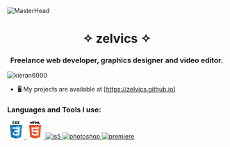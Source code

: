 ![MasterHead](https://media.discordapp.net/attachments/1047836627797557288/1047969377523351644/ZELVICS_GIT.png?width=1054&height=527)
<h1 align="center">✧ zelvics ✧</h1>
<h3 align="center">Freelance web developer, graphics designer and video editor.</h3>

<p align="left"> <img src="https://komarev.com/ghpvc/?username=kieran6000&label=Profile%20views&color=0e75b6&style=flat" alt="kieran6000" /> </p>

- 🖥️ My projects are available at [https://zelvics.github.io]


<h3 align="left">Languages and Tools I use:</h3>
<a href="https://developer.mozilla.org/en-US/docs/Web/CSS" target="_blank" rel="noreferrer"><img src="https://raw.githubusercontent.com/devicons/devicon/master/icons/css3/css3-original-wordmark.svg" alt="css3" width="40" height="40"/> </a> <a href="https://www.w3.org/html/" target="_blank" rel="noreferrer"><img src="https://raw.githubusercontent.com/devicons/devicon/master/icons/html5/html5-original-wordmark.svg" alt="html5" width="40" height="40"/> <a href="https://www.javascript.com/" target="_blank" rel="noreferrer"><img src="https://upload.wikimedia.org/wikipedia/commons/thumb/d/d4/Javascript-shield.svg/1200px-Javascript-shield.svg.png" alt="js5" width="40" height="40"/> </a><a href="https://www.photoshop.com/en" target="_blank" rel="noreferrer"> <img src="https://upload.wikimedia.org/wikipedia/commons/thumb/a/af/Adobe_Photoshop_CC_icon.svg/1051px-Adobe_Photoshop_CC_icon.svg.png" alt="photoshop" width="40" height="40"/> </a> <a href="https://www.adobe.com/products/premiere.html" target="_blank" rel="noreferrer"><img src="https://upload.wikimedia.org/wikipedia/commons/thumb/4/40/Adobe_Premiere_Pro_CC_icon.svg/1200px-Adobe_Premiere_Pro_CC_icon.svg.png" alt="premiere" width="40" height="40"/> </a>
